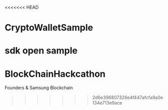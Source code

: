 <<<<<<< HEAD
# CryptoWalletSample
sdk open sample
=======
# BlockChainHackcathon

Founders & Samsung Blockchain
>>>>>>> 2d6e396807326e4f447afcfa9a0e134e713e9ace
